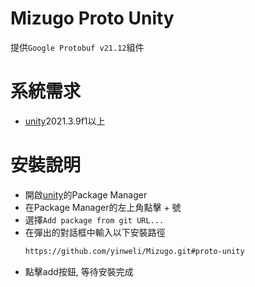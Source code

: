 # Mizugo Proto Unity
提供`Google Protobuf v21.12`組件

# 系統需求
- [unity]2021.3.9f1以上

# 安裝說明
- 開啟[unity]的Package Manager
- 在Package Manager的左上角點擊 + 號
- 選擇`Add package from git URL...`
- 在彈出的對話框中輸入以下安裝路徑
  ```sh
  https://github.com/yinweli/Mizugo.git#proto-unity
  ```
- 點擊add按鈕, 等待安裝完成

[unity]: https://unity.com/